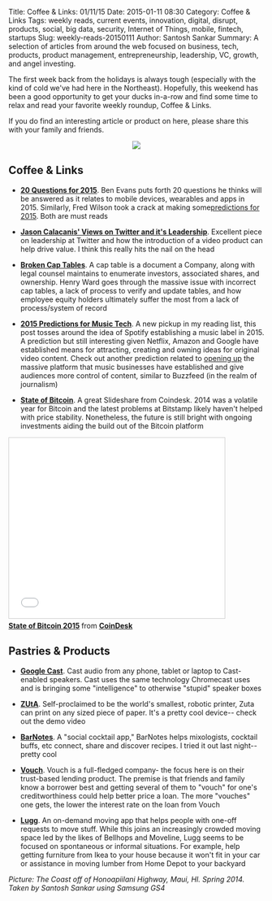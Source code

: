Title: Coffee & Links: 01/11/15
Date: 2015-01-11 08:30
Category: Coffee & Links
Tags: weekly reads, current events, innovation, digital, disrupt, products, social, big data, security, Internet of Things, mobile, fintech, startups
Slug: weekly-reads-20150111
Author: Santosh Sankar
Summary: A selection of articles from around the web focused on business, tech, products, product management, entrepreneurship, leadership, VC, growth, and angel investing.

The first week back from the holidays is always tough (especially with the kind of cold we've had here in the Northeast). Hopefully, this weekend has been a good opportunity to get your ducks in-a-row and find some time to relax and read your favorite weekly roundup, Coffee & Links.

If you do find an interesting article or product on here, please share this with your family and friends.

<p align = "center"><img src="/../../../../images/hHighwayOutlook.jpg">
</p>

## Coffee & Links

* **<a href = "http://ben-evans.com/benedictevans/2015/1/1/20-questions-for-2015" target="_blank">20 Questions for 2015</a>**. Ben Evans puts forth 20 questions he thinks will be answered as it relates to mobile devices, wearables and apps in 2015. Similarly, Fred Wilson took a crack at making some<a href = "http://avc.com/2015/01/what-is-going-to-happen/">predictions for 2015</a>. Both are must reads

* **<a href = "http://calacanis.com/2015/01/07/firing-dick-costolo-from-twitter-would-be-a-huge-mistake/" target="_blank">Jason Calacanis' Views on Twitter and it's Leadership</a>**. Excellent piece on leadership at Twitter and how the introduction of a video product can help drive value. I think this really hits the nail on the head

* **<a href = "https://medium.com/@henrysward/broken-cap-tables-bbf84574a76a" target="_blank">Broken Cap Tables</a>**. A cap table is a document a Company, along with legal counsel maintains to enumerate investors, associated shares, and ownership. Henry Ward goes through the massive issue with incorrect cap tables, a lack of process to verify and update tables, and how employee equity holders ultimately suffer the most from a lack of process/system of record

* **<a href = "http://thisweekinmusictech.tumblr.com/post/106613895112/2015-predictions-will-spotify-get-in-the-label#_=_" target="_blank">2015 Predictions for Music Tech</a>**. A new pickup in my reading list, this post tosses around the idea of Spotify establishing a music label in 2015. A prediction but still interesting given Netflix, Amazon and Google have established means for attracting, creating and owning ideas for original video content. Check out another prediction related to <a href = "http://thisweekinmusictech.tumblr.com/post/105966485122" target="_blank">opening up</a> the massive platform that music businesses have established and give audiences more control of content, similar to Buzzfeed (in the realm of journalism)

* **<a href = "http://www.coindesk.com/state-bitcoin-2015-ecosystem-grows-despite-price-decline/" target="_blank">State of Bitcoin</a>**. A great Slideshare from Coindesk. 2014 was a volatile year for Bitcoin and the latest problems at Bitstamp likely haven't helped with price stability. Nonetheless, the future is still bright with ongoing investments aiding the build out of the Bitcoin platform

<iframe src="//www.slideshare.net/slideshow/embed_code/43281911" width="425" height="355" frameborder="0" marginwidth="0" marginheight="0" scrolling="no" style="border:1px solid #CCC; border-width:1px; margin-bottom:5px; max-width: 100%;" allowfullscreen> </iframe> <div style="margin-bottom:5px"> <strong> <a href="//www.slideshare.net/CoinDesk/state-of-bitcoin-2015" title="State of Bitcoin 2015" target="_blank">State of Bitcoin 2015</a> </strong> from <strong><a href="//www.slideshare.net/CoinDesk" target="_blank">CoinDesk</a></strong> </div>

## Pastries & Products

* **<a href = "http://www.google.com/cast/audio/" target="_blank">Google Cast</a>**. Cast audio from any phone, tablet or laptop to Cast-enabled speakers. Cast uses the same technology Chromecast uses and is bringing some "intelligence" to otherwise "stupid" speaker boxes

* **<a href = "http://www.zutalabs.com/" target="_blank">ZUtA</a>**. Self-proclaimed to be the world's smallest, robotic printer, Zuta can print on any sized piece of paper. It's a pretty cool device-- check out the demo video

* **<a href = "http://barnotes.co/" target="_blank">BarNotes</a>**. A "social cocktail app," BarNotes helps mixologists, cocktail buffs, etc connect, share and discover recipes. I tried it out last night-- pretty cool

* **<a href = "https://vouch.com/" target="_blank">Vouch</a>**. Vouch is a full-fledged company- the focus here is on their trust-based lending product. The premise is that friends and family know a borrower best and getting several of them to "vouch" for one's creditworthiness could help better price a loan. The more "vouches" one gets, the lower the interest rate on the loan from Vouch

* **<a href = "http://lu.gg/" target="_blank">Lugg</a>**. An on-demand moving app that helps people with one-off requests to move stuff. While this joins an increasingly crowded moving space led by the likes of Bellhops and Moveline, Lugg seems to be focused on spontaneous or informal situations. For example, help getting furniture from Ikea to your house because it won't fit in your car or assistance in moving lumber from Home Depot to your backyard

*Picture: The Coast off of Honoapiilani Highway, Maui, HI. Spring 2014. Taken by Santosh Sankar using Samsung GS4*
